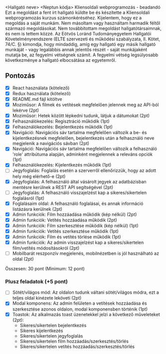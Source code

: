 <Hallgató neve>
<Neptun kódja>
Kliensoldali webprogramozás - beadandó
Ezt a megoldást a fent írt hallgató küldte be és készítette a Kliensoldali webprogramozás kurzus számonkéréséhez.
Kijelentem, hogy ez a megoldás a saját munkám. Nem másoltam vagy használtam harmadik féltől
származó megoldásokat. Nem továbbítottam megoldást hallgatótársaimnak, és nem is tettem közzé.
Az Eötvös Loránd Tudományegyetem Hallgatói Követelményrendszere
(ELTE szervezeti és működési szabályzata, II. Kötet, 74/C. §) kimondja, hogy mindaddig,
amíg egy hallgató egy másik hallgató munkáját - vagy legalábbis annak jelentős részét -
saját munkájaként mutatja be, az fegyelmi vétségnek számít.
A fegyelmi vétség legsúlyosabb következménye a hallgató elbocsátása az egyetemről.

## Pontozás

- [x] React használata (kötelező)
- [x] Redux használata (kötelező)
- [x] README.md fájl kitöltve
- [x] Moziműsor: A filmek és vetítések megfelelően jelennek meg az API-ból lekérve (2pt)
- [x] Moziműsor: Hetek között lépkedni tudunk, látjuk a dátumokat (2pt)
- [x] Felhasználókezelés: Regisztráció működik (1pt)
- [x] Felhasználókezelés: Bejelentkezés működik (1pt)
- [x] Navigáció: Navigációs sáv tartalma megfelelően változik a be- és kijelentkezésnek megfelelően, bejelentkezés után
  a felhasználó neve megjelenik a navigációs sávban (2pt)
- [x] Navigáció: Navigációs sáv tartalma megfelelően változik a felhasználó 'role' attribútuma alapján, adminként
  megjelennek a releváns opciók (1pt)
- [x] Felhasználókezelés: Kijelentkezés működik (1pt)
- [ ] Jegyfoglalás: Foglalás esetén a szerverről ellenőrizzük, hogy az adott hely még elérhető-e (2pt)
- [x] Jegyfoglalás: A felhasználó által vásárolt jegyek az adatbázisban mentésre kerülnek a REST API segítségével (2pt)
- [ ] Jegyfoglalás: A felhasználó visszajelzést kap a sikeres/sikertelen foglalásról (1pt)
- [x] Foglalásaim oldal: A felhasználó foglalásai, és annak információ listázásra kerülnek (2pt)
- [x] Admin funkciók: Film hozzáadása működik (kép nélkül) (2pt)
- [x] Admin funkciók: Vetítés hozzáadása működik (2pt)
- [x] Admin funkciók: Film szerkesztése működik (kép nélkül) (1pt)
- [x] Admin funkciók: Vetítés szerkesztése működik (1pt)
- [x] Admin funkciók: Film és vetítés törlése működik (1pt)
- [x] Admin funkciók: Az admin visszajelzést kap a sikeres/sikertelen film/vetítés módosításokról (2pt)
- [ ] Mobilbarát reszponzív megjelenés, mobilnézetben is jól használható az oldal (2pt)

Összesen: 30 pont (Minimum: 12 pont)

### Plusz feladatok (+5 pont)

- [ ] Sötét/világos mód: Az oldalon tudunk váltani sötét/világos módra, ezt a teljes oldal kinézete leköveti (2pt)
- [x] Modal komponens: Az admin felületen a vetítések hozzáadása és szerkesztése azonos oldalon, modal komponensben
  történik (1pt)
- [x] Toastok: Az alkalmazás toast üzenetekkel jelzi a következő műveleteket (2pt):
    - Sikeres/sikertelen bejelentkezés
    - Sikeres kijelentkezés
    - Sikeres/sikertelen jegyfoglalás
    - Sikeres/sikertelen film hozzáadás/szerkesztés/törlés
    - Sikeres/sikertelen vetítés hozzáadás/szerkesztés/törlés
